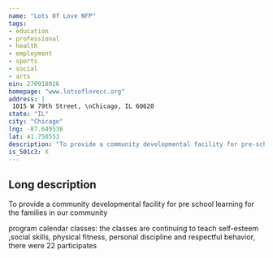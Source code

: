 ```yaml
---
name: "Lots Of Love NFP"
tags:
- education
- professional
- health
- employment
- sports
- social
- arts
ein: 270918026
homepage: "www.lotsoflovecc.org"
address: |
 1015 W 79th Street, \nChicago, IL 60620
state: "IL"
city: "Chicago"
lng: -87.649536
lat: 41.750553
description: "To provide a community developmental facility for pre-school learing"
is_501c3: X
---
```


## Long description

To provide a community developmental facility for pre school learning for the families in our community
  
  program calendar classes: the classes are continuing to teach self-esteem ,social skills, physical fitness, personal discipline and respectful behavior, there were 22 participates
